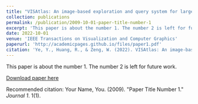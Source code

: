 ```yaml
---
title: "VISAtlas: An image-based exploration and query system for large visualization collections via neural image embedding"
collection: publications
permalink: /publication/2009-10-01-paper-title-number-1
excerpt: 'This paper is about the number 1. The number 2 is left for future work.'
date: 2022-10-01
venue: 'IEEE Transactions on Visualization and Computer Graphics'
paperurl: 'http://academicpages.github.io/files/paper1.pdf'
citation: 'Ye, Y., Huang, R., & Zeng, W. (2022). VISAtlas: An image-based exploration and query system for large visualization collections via neural image embedding. IEEE Transactions on Visualization and Computer Graphics.'
---
```

This paper is about the number 1. The number 2 is left for future work.

[Download paper here](http://academicpages.github.io/files/paper1.pdf)

Recommended citation: Your Name, You. (2009). "Paper Title Number 1." <i>Journal 1</i>. 1(1).